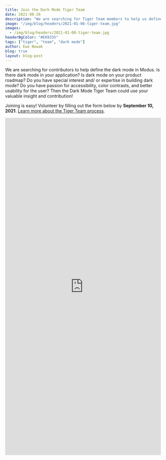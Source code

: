 ```yaml
---
title: Join the Dark Mode Tiger Team
date: 2021-08-26
description: "We are searching for Tiger Team members to help us define the dark mode."
image: "/img/blog/headers/2021-01-08-tiger-team.jpg"
images:
  - /img/blog/headers/2021-01-08-tiger-team.jpg
headerBgColor: "#E69335"
tags: ["tiger", "team", "dark mode"]
author: Ewa Nowak
blog: true
layout: blog-post
---
```


We are searching for contributors to help define the dark mode in Modus. Is there dark mode in your application? Is dark mode on your product roadmap? Do you have special interest and/ or expertise in building dark mode? Do you have passion for accessibility, color contrasts, and better usability for the user? Then the Dark Mode Tiger Team could use your valuable insight and contribution!

Joining is easy! Volunteer by filling out the form below by **September 10, 2021**. [Learn more about the Tiger Team process](/community/tiger-teams/).

<iframe src="https://docs.google.com/forms/d/e/1FAIpQLSd0LTzy79aK_g5Ysvp32B9rCIXnHoxR_AkZPGe7BOYll5wlxg/viewform?embedded=true" width="100%" height="1090" frameborder="0" marginheight="0" marginwidth="0">Loading…</iframe>
